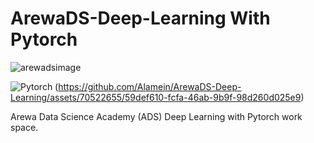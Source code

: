 # ArewaDS-Deep-Learning With Pytorch
![arewadsimage](https://github.com/Alamein/ArewaDS-Deep-Learning/assets/70522655/24bcb132-90f7-4dbe-a23f-ebeac87f216e)

![Pytorch](https://github.com/Alamein/ArewaDS-Deep-Learning/assets/70522655/c4242192-96f9-4f51-927e-b31c221aa0be)
(https://github.com/Alamein/ArewaDS-Deep-Learning/assets/70522655/59def610-fcfa-46ab-9b9f-98d260d025e9)

Arewa Data Science Academy (ADS) Deep Learning with Pytorch work space.
